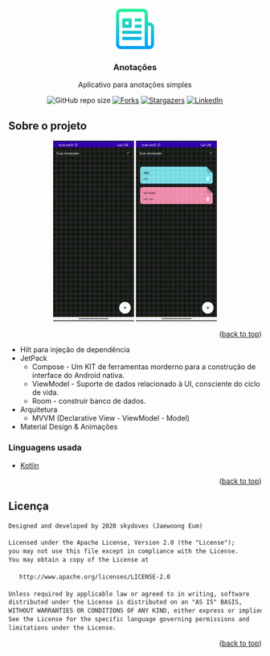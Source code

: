 <div id="top"></div>
<!--
*** Thanks for checking out the Best-README-Template. If you have a suggestion
*** that would make this better, please fork the repo and create a pull request
*** or simply open an issue with the tag "enhancement".
*** Don't forget to give the project a star!
*** Thanks again! Now go create something AMAZING! :D
-->



<!-- PROJECT SHIELDS -->
<!--
*** I'm using markdown "reference style" links for readability.
*** Reference links are enclosed in brackets [ ] instead of parentheses ( ).
*** See the bottom of this document for the declaration of the reference variables
*** for contributors-url, forks-url, etc. This is an optional, concise syntax you may use.
*** https://www.markdownguide.org/basic-syntax/#reference-style-links
-->

<!-- PROJECT LOGO -->
<br />
<div align="center">
  <a href="https://github.com/choicedev/Notes-Application">
    <img src="images/logo.png" alt="Logo" width="80" height="80">
  </a>

<h3 align="center">Anotações</h3>

  <p align="center">
    Aplicativo para anotações simples
  </p>


![GitHub repo size][repo-shield]
[![Forks][forks-shield]][forks-url]
[![Stargazers][stars-shield]][stars-url]
[![LinkedIn][linkedin-shield]][linkedin-url]
</div>

<!-- ABOUT THE PROJECT -->
## Sobre o projeto

<p align="center">
<img src="/images/view_dem.gif" width="32%"/>
<img src="/images/view_demo.gif" width="32%"/>
</p>
<p align="right">(<a href="#top">back to top</a>)</p>

- Hilt para injeção de dependência
- JetPack
  - Compose - Um KIT de ferramentas morderno para a construção de interface do Android nativa.
  - ViewModel - Suporte de dados relacionado à UI, consciente do ciclo de vida.
  - Room - construir banco de dados.
- Arquitetura
  - MVVM (Declarative View - ViewModel - Model)
- Material Design & Animações

### Linguagens usada

* [Kotlin](https://kotlinlang.org/)

<p align="right">(<a href="#top">back to top</a>)</p>


<!-- LICENSE -->
## Licença

```xml
Designed and developed by 2020 skydoves (Jaewoong Eum)

Licensed under the Apache License, Version 2.0 (the "License");
you may not use this file except in compliance with the License.
You may obtain a copy of the License at

   http://www.apache.org/licenses/LICENSE-2.0

Unless required by applicable law or agreed to in writing, software
distributed under the License is distributed on an "AS IS" BASIS,
WITHOUT WARRANTIES OR CONDITIONS OF ANY KIND, either express or implied.
See the License for the specific language governing permissions and
limitations under the License.
```

<p align="right">(<a href="#top">back to top</a>)</p>



<!-- MARKDOWN LINKS & IMAGES -->
<!-- https://www.markdownguide.org/basic-syntax/#reference-style-links -->
[repo-shield]: https://img.shields.io/github/repo-size/choicedev/Notes-Application?style=for-the-badge
[contributors-shield]: https://img.shields.io/github/contributors/choicedev/Notes-Application.svg?style=for-the-badge
[contributors-url]: https://github.com/choicedev/Notes-Application/graphs/contributors
[forks-shield]: https://img.shields.io/github/forks/choicedev/Notes-Application.svg?style=for-the-badge
[forks-url]: https://github.com/choicedev/Notes-Application/network/members
[stars-shield]: https://img.shields.io/github/stars/choicedev/Notes-Application.svg?style=for-the-badge
[stars-url]: https://github.com/choicedev/Notes-Application/stargazers
[issues-shield]: https://img.shields.io/github/issues/choicedev/Notes-Application.svg?style=for-the-badge
[issues-url]: https://github.com/choicedev/Notes-Application/issues
[license-shield]: https://img.shields.io/github/license/choicedev/Notes-Application.svg?style=for-the-badge
[license-url]: https://github.com/choicedev/Notes-Application/blob/master/LICENSE.txt
[linkedin-shield]: https://img.shields.io/badge/-LinkedIn-black.svg?style=for-the-badge&logo=linkedin&colorB=555
[linkedin-url]: https://www.linkedin.com/in/fabriciozamora/
